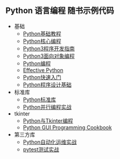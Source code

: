 ## Python 语言编程 随书示例代码

+ 基础
    - [Python基础教程](Beginning.Python)
    - [Python核心编程](Core.Python.Programming)
    - [Python3程序开发指南](Programming.In.Python.3)
    - [Python3面向对象编程](Python3.Object.Oriented.Programming)
    - [Python编程](Programming.Python)
    - [Effective Python](Effective.Python)
    - [Python快速入门](The.Quick.Python.Book)
    - [Python程序设计基础](Starting.Out.With.Python)
+ 标准库
    - [Python标准库](Python.Standard.Library.By.Example)
    - [Python并行编程实战](Python.Parallel.Programming.Cookbook)
+ tkinter
    - [Python与Tkinter编程](Python.And.Tkinter.Programming)
    - [Python GUI Programming Cookbook](Python.GUI.Programming.Cookbook)
+ 第三方库
    - [Python自动化运维实战](Hands.On.Enterprise.Automation.With.Python)
    - [pytest测试实战](Python.Testing.With.Pytest)
